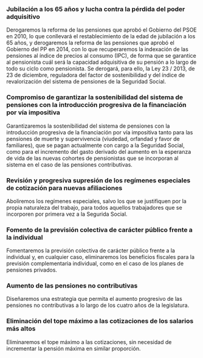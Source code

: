 
### Jubilación a los 65 años y lucha contra la pérdida del poder adquisitivo

Derogaremos la reforma de las pensiones que aprobó el Gobierno del PSOE en 2010, lo que conllevará el restablecimiento de la edad de jubilación a los 65 años, y derogaremos la reforma de las pensiones que aprobó el Gobierno del PP en 2014, con lo que recuperaremos la indexación de las pensiones al índice de precios al consumo (IPC), de forma que se garantice al pensionista cuál será la capacidad adquisitiva de su pensión a lo largo de todo su ciclo como pensionista. Se derogará, para ello, la Ley 23 / 2013, de 23 de diciembre, reguladora del factor de sostenibilidad y del índice de revalorización del sistema de pensiones de la Seguridad Social.



### Compromiso de garantizar la sostenibilidad del sistema de pensiones con la introducción progresiva de la financiación por vía impositiva

Garantizaremos la sostenibilidad del sistema de pensiones con la introducción progresiva de la financiación por vía impositiva tanto para las pensiones de muerte y supervivencia (viudedad, orfandad y favor de familiares), que se pagan actualmente con cargo a la Seguridad Social, como para el incremento del gasto derivado del aumento en la esperanza de vida de las nuevas cohortes de pensionistas que se incorporan al sistema en el caso de las pensiones contributivas.



### Revisión y progresiva supresión de los regímenes especiales de cotización para nuevas afiliaciones

Aboliremos los regímenes especiales, salvo los que se justifiquen por la propia naturaleza del trabajo, para todos aquellos trabajadores que se incorporen por primera vez a la Segurida Social.



### Fomento de la previsión colectiva de carácter público frente a la individual

Fomentaremos la previsión colectiva de carácter público frente a la individual y, en cualquier caso, eliminaremos los beneficios fiscales para la previsión complementaria individual, como en el caso de los planes de pensiones privados.



### Aumento de las pensiones no contributivas

Diseñaremos una estrategia que permita el aumento progresivo de las pensiones no contributivas a lo largo de los cuatro años de la legislatura.



### Eliminación del tope máximo a las cotizaciones de los salarios más altos

Eliminaremos el tope máximo a las cotizaciones, sin necesidad de incrementar la pensión máxima en similar proporción.
